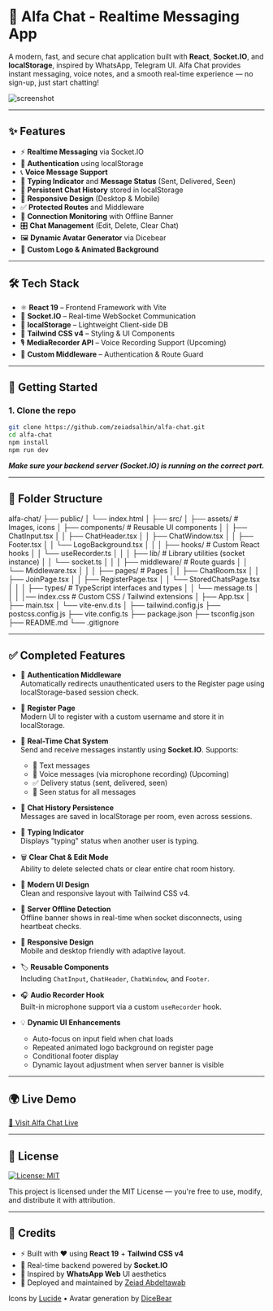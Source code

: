 # 💬 Alfa Chat - Realtime Messaging App

A modern, fast, and secure chat application built with **React**, **Socket.IO**, and **localStorage**, inspired by WhatsApp, Telegram UI. Alfa Chat provides instant messaging, voice notes, and a smooth real-time experience — no sign-up, just start chatting!

![screenshot](https://alfa-chat.netlify.app/Screenshot.png) <!-- Replace with actual screenshot -->

---

## ✨ Features

- ⚡ **Realtime Messaging** via Socket.IO
- 🔐 **Authentication** using localStorage
- 📞 **Voice Message Support**
- 💬 **Typing Indicator** and **Message Status** (Sent, Delivered, Seen)
- 🔁 **Persistent Chat History** stored in localStorage
- 📱 **Responsive Design** (Desktop & Mobile)
- ✅ **Protected Routes** and Middleware
- 📡 **Connection Monitoring** with Offline Banner
- 🎛 **Chat Management** (Edit, Delete, Clear Chat)
- 🖼 **Dynamic Avatar Generator** via Dicebear
- 🎨 **Custom Logo & Animated Background**

---

## 🛠️ Tech Stack

- ⚛️ **React 19** – Frontend Framework with Vite
- 🔌 **Socket.IO** – Real-time WebSocket Communication
- 🧠 **localStorage** – Lightweight Client-side DB
- 🎨 **Tailwind CSS v4** – Styling & UI Components
- 🎙 **MediaRecorder API** – Voice Recording Support (Upcoming)
- 🧪 **Custom Middleware** – Authentication & Route Guard

---

## 🚀 Getting Started

### 1. Clone the repo

```bash
git clone https://github.com/zeiadsalhin/alfa-chat.git
cd alfa-chat
npm install
npm run dev
```
***Make sure your backend server (Socket.IO) is running on the correct port.***

---

## 🧩 Folder Structure

alfa-chat/
├── public/
│   └── index.html
│
├── src/
│   ├── assets/                   # Images, icons
│   ├── components/              # Reusable UI components
│   │   ├── ChatInput.tsx
│   │   ├── ChatHeader.tsx
│   │   ├── ChatWindow.tsx
│   │   ├── Footer.tsx
│   │   └── LogoBackground.tsx
│   │
│   ├── hooks/                   # Custom React hooks
│   │   └── useRecorder.ts
│   │
│   ├── lib/                     # Library utilities (socket instance)
│   │   └── socket.ts
│   │
│   ├── middleware/              # Route guards
│   │   └── Middleware.tsx
│   │
│   ├── pages/                   # Pages
│   │   ├── ChatRoom.tsx
│   │   ├── JoinPage.tsx
│   │   ├── RegisterPage.tsx
│   │   └── StoredChatsPage.tsx
│   │
│   ├── types/                   # TypeScript interfaces and types
│   │   └── message.ts
│   │
│   │── index.css                # Custom CSS / Tailwind extensions
│   ├── App.tsx
│   ├── main.tsx
│   └── vite-env.d.ts
│
├── tailwind.config.js
├── postcss.config.js
├── vite.config.ts
├── package.json
├── tsconfig.json
├── README.md
└── .gitignore

---

## ✅ Completed Features

- 🔐 **Authentication Middleware**  
  Automatically redirects unauthenticated users to the Register page using localStorage-based session check.

- 👤 **Register Page**  
  Modern UI to register with a custom username and store it in localStorage.

- 💬 **Real-Time Chat System**  
  Send and receive messages instantly using **Socket.IO**. Supports:
  - 📝 Text messages  
  - 🎤 Voice messages (via microphone recording) (Upcoming) 
  - ✅ Delivery status (sent, delivered, seen)  
  - 👀 Seen status for all messages  

- 💾 **Chat History Persistence**  
  Messages are saved in localStorage per room, even across sessions.

- 🧠 **Typing Indicator**  
  Displays "typing" status when another user is typing.

- 🗑 **Clear Chat & Edit Mode**  
  Ability to delete selected chats or clear entire chat room history.

- 🎨 **Modern UI Design**  
  Clean and responsive layout with Tailwind CSS v4.

- 🦺 **Server Offline Detection**  
  Offline banner shows in real-time when socket disconnects, using heartbeat checks.

- 📱 **Responsive Design**  
  Mobile and desktop friendly with adaptive layout.

- 🏷 **Reusable Components**  
  Including `ChatInput`, `ChatHeader`, `ChatWindow`, and `Footer`.

- 🎧 **Audio Recorder Hook**  
  Built-in microphone support via a custom `useRecorder` hook.

- 💡 **Dynamic UI Enhancements**  
  - Auto-focus on input field when chat loads  
  - Repeated animated logo background on register page  
  - Conditional footer display  
  - Dynamic layout adjustment when server banner is visible
 
---

## 🌍 Live Demo

[🔗 Visit Alfa Chat Live](https://alfa-chat.netlify.app) <!-- Replace this with your actual deployed URL -->

---

## 📄 License

[![License: MIT](https://img.shields.io/badge/License-MIT-yellow.svg)](https://opensource.org/licenses/MIT)

This project is licensed under the MIT License — you're free to use, modify, and distribute it with attribution.

---

## 🙌 Credits

- ⚡️ Built with ❤️ using **React 19** + **Tailwind CSS v4**
- 📡 Real-time backend powered by **Socket.IO**
- 🎨 Inspired by **WhatsApp Web** UI aesthetics
- 🧪 Deployed and maintained by [Zeiad Abdeltawab](https://github.com/zeiadsalhin)

Icons by [Lucide](https://lucide.dev/) • Avatar generation by [DiceBear](https://www.dicebear.com/)
